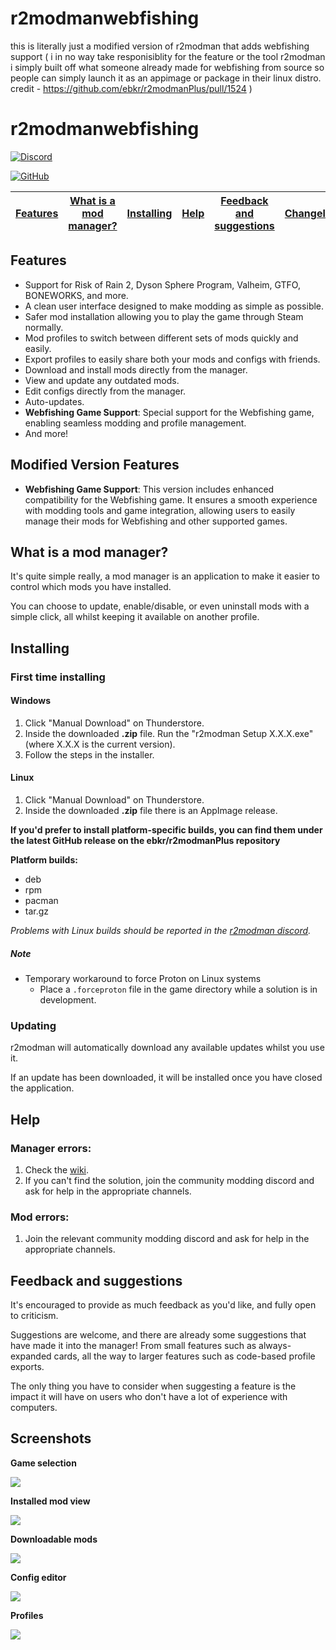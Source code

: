 # r2modmanwebfishing
this is literally just a modified version of r2modman that adds webfishing support ( i in no way take responisiblity
for the feature or the tool r2modman i simply built off what someone already made for webfishing from source so people can simply
launch it as an appimage or package in their linux distro. credit - https://github.com/ebkr/r2modmanPlus/pull/1524 )

# r2modmanwebfishing

[![Discord](https://img.shields.io/discord/727304496522461185?label=r2modman%20Discord&style=for-the-badge)](https://discord.gg/jE2zWHY)

[![GitHub](https://img.shields.io/github/license/ebkr/r2modmanPlus?color=orange&style=for-the-badge)](https://github.com/ebkr/r2modmanPlus)

| [Features](#features) | [What is a mod manager?](#what-is-a-mod-manager) | [Installing](#installing) | [Help](#help) | [Feedback and suggestions](#feedback-and-suggestions) | [Changelog](#changelog) | [Screenshots](#screenshots) |
|---|---|---|---|---|---|---|

## Features
- Support for Risk of Rain 2, Dyson Sphere Program, Valheim, GTFO, BONEWORKS, and more.
- A clean user interface designed to make modding as simple as possible.
- Safer mod installation allowing you to play the game through Steam normally.
- Mod profiles to switch between different sets of mods quickly and easily.
- Export profiles to easily share both your mods and configs with friends.
- Download and install mods directly from the manager.
- View and update any outdated mods.
- Edit configs directly from the manager.
- Auto-updates.
- **Webfishing Game Support**: Special support for the Webfishing game, enabling seamless modding and profile management.
- And more!

## Modified Version Features
- **Webfishing Game Support**: This version includes enhanced compatibility for the Webfishing game. It ensures a smooth experience with modding tools and game integration, allowing users to easily manage their mods for Webfishing and other supported games.

## What is a mod manager?
It's quite simple really, a mod manager is an application to make it easier to control which mods you have installed.

You can choose to update, enable/disable, or even uninstall mods with a simple click, all whilst keeping it available on another profile.

## Installing

### First time installing
#### Windows
1. Click "Manual Download" on Thunderstore.
2. Inside the downloaded **.zip** file. Run the "r2modman Setup X.X.X.exe" (where X.X.X is the current version).
3. Follow the steps in the installer.

#### Linux
1. Click "Manual Download" on Thunderstore.
2. Inside the downloaded **.zip** file there is an AppImage release.

**If you'd prefer to install platform-specific builds, you can find them under the latest GitHub release on the ebkr/r2modmanPlus repository**

**Platform builds:**
 - deb
 - rpm
 - pacman
 - tar.gz

 _Problems with Linux builds should be reported in the [r2modman discord](https://discord.gg/jE2zWHY)._

##### Note
- Temporary workaround to force Proton on Linux systems
    - Place a `.forceproton` file in the game directory while a solution is in development.

### Updating
r2modman will automatically download any available updates whilst you use it.

If an update has been downloaded, it will be installed once you have closed the application.

## Help
### Manager errors:
1. Check the [wiki](https://github.com/ebkr/r2modmanPlus/wiki).
2. If you can't find the solution, join the community modding discord and ask for help in the appropriate channels.

### Mod errors:
1. Join the relevant community modding discord and ask for help in the appropriate channels.

## Feedback and suggestions
It's encouraged to provide as much feedback as you'd like, and fully open to criticism.

Suggestions are welcome, and there are already some suggestions that have made it into the manager! From small features such as always-expanded cards, all the way to larger features such as code-based profile exports.

The only thing you have to consider when suggesting a feature is the impact it will have on users who don't have a lot of experience with computers.

## Screenshots

**Game selection**

![](https://i.imgur.com/mmzY9xQ.png)

**Installed mod view**

![](https://i.imgur.com/d7w4qEl.png)

**Downloadable mods**

![](https://i.imgur.com/eoIAMMP.png)

**Config editor**

![](https://i.imgur.com/RT6HsxF.png)

**Profiles**

![](https://i.imgur.com/nLfNaQJ.png)
